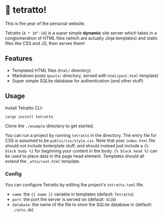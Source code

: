 # 🐐 tetratto!

This is the year of the personal website.

Tetratto (`4 * 10^-18`) is a _super_ simple **dynamic** site server which takes in a conglomeration of HTML files (which are actually Jinja templates) and static files like CSS and JS, then serves them!

## Features

- Templated HTML files (`html/` directory)
- Markdown posts (`posts/` directory, served with `html/post.html` template)
- Super simple SQLite database for authentication (and other stuff)

## Usage

Install Tetratto CLI:

```bash
cargo install tetratto
```

Clone the `./example` directory to get started.

You can run a project by running `tetratto` in the directory. The entry file for CSS is assumed to be `public/css/style.css`. Note that your `index.html` file should _not_ include boilerplate stuff, and should instead just include a `{% block body %}` for beginning your content in the body. `{% block head %}` can be used to place data in the page head element. Templates should all extend the `_atto/root.html` template.

### Config

You can configure Tetratto by editing the project's `tetratto.toml` file.

- `name`: the `{{ name }}` variable in templates (default: `Tetratto`)
- `port`: the port the server is served on (default: `4118`)
- `database`: the name of the file to store the SQLite database in (default: `./atto.db`)
